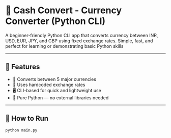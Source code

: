 # 💸 Cash Convert - Currency Converter (Python CLI)

A beginner-friendly Python CLI app that converts currency between INR, USD, EUR, JPY, and GBP using fixed exchange rates. Simple, fast, and perfect for learning or demonstrating basic Python skills

---

## 🧠 Features

- 💱 Converts between 5 major currencies
- 🧮 Uses hardcoded exchange rates
- 🖥️ CLI-based for quick and lightweight use
- 🐍 Pure Python — no external libraries needed

---

## 🚀 How to Run

```bash
python main.py
